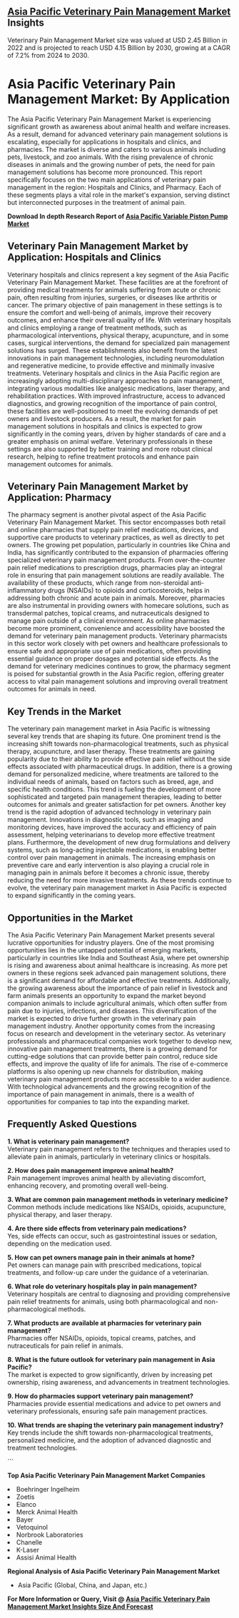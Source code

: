 <h2><a href="https://www.verifiedmarketreports.com/download-sample/?rid=476059&amp;utm_source=Github-Feb&amp;utm_medium=219" target="_blank">Asia Pacific Veterinary Pain Management Market</a> Insights</h2><p>Veterinary Pain Management Market size was valued at USD 2.45 Billion in 2022 and is projected to reach USD 4.15 Billion by 2030, growing at a CAGR of 7.2% from 2024 to 2030.</p><p><h1>Asia Pacific Veterinary Pain Management Market: By Application</h1> <p>The Asia Pacific Veterinary Pain Management Market is experiencing significant growth as awareness about animal health and welfare increases. As a result, demand for advanced veterinary pain management solutions is escalating, especially for applications in hospitals and clinics, and pharmacies. The market is diverse and caters to various animals including pets, livestock, and zoo animals. With the rising prevalence of chronic diseases in animals and the growing number of pets, the need for pain management solutions has become more pronounced. This report specifically focuses on the two main applications of veterinary pain management in the region: Hospitals and Clinics, and Pharmacy. Each of these segments plays a vital role in the market's expansion, serving distinct but interconnected purposes in the treatment of animal pain. <p><strong>Download In depth Research Report of <a href="https://www.verifiedmarketreports.com/download-sample/?rid=236118&amp;utm_source=Pulse-Dec&amp;utm_medium=219" target="_blank">Asia Pacific Variable Piston Pump Market</a></strong></p></p> <h2>Veterinary Pain Management Market by Application: Hospitals and Clinics</h2> <p>Veterinary hospitals and clinics represent a key segment of the Asia Pacific Veterinary Pain Management Market. These facilities are at the forefront of providing medical treatments for animals suffering from acute or chronic pain, often resulting from injuries, surgeries, or diseases like arthritis or cancer. The primary objective of pain management in these settings is to ensure the comfort and well-being of animals, improve their recovery outcomes, and enhance their overall quality of life. With veterinary hospitals and clinics employing a range of treatment methods, such as pharmacological interventions, physical therapy, acupuncture, and in some cases, surgical interventions, the demand for specialized pain management solutions has surged. These establishments also benefit from the latest innovations in pain management technologies, including neuromodulation and regenerative medicine, to provide effective and minimally invasive treatments. Veterinary hospitals and clinics in the Asia Pacific region are increasingly adopting multi-disciplinary approaches to pain management, integrating various modalities like analgesic medications, laser therapy, and rehabilitation practices. With improved infrastructure, access to advanced diagnostics, and growing recognition of the importance of pain control, these facilities are well-positioned to meet the evolving demands of pet owners and livestock producers. As a result, the market for pain management solutions in hospitals and clinics is expected to grow significantly in the coming years, driven by higher standards of care and a greater emphasis on animal welfare. Veterinary professionals in these settings are also supported by better training and more robust clinical research, helping to refine treatment protocols and enhance pain management outcomes for animals. <h2>Veterinary Pain Management Market by Application: Pharmacy</h2> <p>The pharmacy segment is another pivotal aspect of the Asia Pacific Veterinary Pain Management Market. This sector encompasses both retail and online pharmacies that supply pain relief medications, devices, and supportive care products to veterinary practices, as well as directly to pet owners. The growing pet population, particularly in countries like China and India, has significantly contributed to the expansion of pharmacies offering specialized veterinary pain management products. From over-the-counter pain relief medications to prescription drugs, pharmacies play an integral role in ensuring that pain management solutions are readily available. The availability of these products, which range from non-steroidal anti-inflammatory drugs (NSAIDs) to opioids and corticosteroids, helps in addressing both chronic and acute pain in animals. Moreover, pharmacies are also instrumental in providing owners with homecare solutions, such as transdermal patches, topical creams, and nutraceuticals designed to manage pain outside of a clinical environment. As online pharmacies become more prominent, convenience and accessibility have boosted the demand for veterinary pain management products. Veterinary pharmacists in this sector work closely with pet owners and healthcare professionals to ensure safe and appropriate use of pain medications, often providing essential guidance on proper dosages and potential side effects. As the demand for veterinary medicines continues to grow, the pharmacy segment is poised for substantial growth in the Asia Pacific region, offering greater access to vital pain management solutions and improving overall treatment outcomes for animals in need. <h2>Key Trends in the Market</h2> <p>The veterinary pain management market in Asia Pacific is witnessing several key trends that are shaping its future. One prominent trend is the increasing shift towards non-pharmacological treatments, such as physical therapy, acupuncture, and laser therapy. These treatments are gaining popularity due to their ability to provide effective pain relief without the side effects associated with pharmaceutical drugs. In addition, there is a growing demand for personalized medicine, where treatments are tailored to the individual needs of animals, based on factors such as breed, age, and specific health conditions. This trend is fueling the development of more sophisticated and targeted pain management therapies, leading to better outcomes for animals and greater satisfaction for pet owners. Another key trend is the rapid adoption of advanced technology in veterinary pain management. Innovations in diagnostic tools, such as imaging and monitoring devices, have improved the accuracy and efficiency of pain assessment, helping veterinarians to develop more effective treatment plans. Furthermore, the development of new drug formulations and delivery systems, such as long-acting injectable medications, is enabling better control over pain management in animals. The increasing emphasis on preventive care and early intervention is also playing a crucial role in managing pain in animals before it becomes a chronic issue, thereby reducing the need for more invasive treatments. As these trends continue to evolve, the veterinary pain management market in Asia Pacific is expected to expand significantly in the coming years. <h2>Opportunities in the Market</h2> <p>The Asia Pacific Veterinary Pain Management Market presents several lucrative opportunities for industry players. One of the most promising opportunities lies in the untapped potential of emerging markets, particularly in countries like India and Southeast Asia, where pet ownership is rising and awareness about animal healthcare is increasing. As more pet owners in these regions seek advanced pain management solutions, there is a significant demand for affordable and effective treatments. Additionally, the growing awareness about the importance of pain relief in livestock and farm animals presents an opportunity to expand the market beyond companion animals to include agricultural animals, which often suffer from pain due to injuries, infections, and diseases. This diversification of the market is expected to drive further growth in the veterinary pain management industry. Another opportunity comes from the increasing focus on research and development in the veterinary sector. As veterinary professionals and pharmaceutical companies work together to develop new, innovative pain management treatments, there is a growing demand for cutting-edge solutions that can provide better pain control, reduce side effects, and improve the quality of life for animals. The rise of e-commerce platforms is also opening up new channels for distribution, making veterinary pain management products more accessible to a wider audience. With technological advancements and the growing recognition of the importance of pain management in animals, there is a wealth of opportunities for companies to tap into the expanding market. <h2>Frequently Asked Questions</h2> <p><strong>1. What is veterinary pain management?</strong><br>Veterinary pain management refers to the techniques and therapies used to alleviate pain in animals, particularly in veterinary clinics or hospitals.</p> <p><strong>2. How does pain management improve animal health?</strong><br>Pain management improves animal health by alleviating discomfort, enhancing recovery, and promoting overall well-being.</p> <p><strong>3. What are common pain management methods in veterinary medicine?</strong><br>Common methods include medications like NSAIDs, opioids, acupuncture, physical therapy, and laser therapy.</p> <p><strong>4. Are there side effects from veterinary pain medications?</strong><br>Yes, side effects can occur, such as gastrointestinal issues or sedation, depending on the medication used.</p> <p><strong>5. How can pet owners manage pain in their animals at home?</strong><br>Pet owners can manage pain with prescribed medications, topical treatments, and follow-up care under the guidance of a veterinarian.</p> <p><strong>6. What role do veterinary hospitals play in pain management?</strong><br>Veterinary hospitals are central to diagnosing and providing comprehensive pain relief treatments for animals, using both pharmacological and non-pharmacological methods.</p> <p><strong>7. What products are available at pharmacies for veterinary pain management?</strong><br>Pharmacies offer NSAIDs, opioids, topical creams, patches, and nutraceuticals for pain relief in animals.</p> <p><strong>8. What is the future outlook for veterinary pain management in Asia Pacific?</strong><br>The market is expected to grow significantly, driven by increasing pet ownership, rising awareness, and advancements in treatment technologies.</p> <p><strong>9. How do pharmacies support veterinary pain management?</strong><br>Pharmacies provide essential medications and advice to pet owners and veterinary professionals, ensuring safe pain management practices.</p> <p><strong>10. What trends are shaping the veterinary pain management industry?</strong><br>Key trends include the shift towards non-pharmacological treatments, personalized medicine, and the adoption of advanced diagnostic and treatment technologies.</p> ```</p><p><strong>Top Asia Pacific Veterinary Pain Management Market Companies</strong></p><div data-test-id=""><p><li>Boehringer Ingelheim</li><li> Zoetis</li><li> Elanco</li><li> Merck Animal Health</li><li> Bayer</li><li> Vetoquinol</li><li> Norbrook Laboratories</li><li> Chanelle</li><li> K-Laser</li><li> Assisi Animal Health</li></p><div><strong>Regional Analysis of&nbsp;Asia Pacific Veterinary Pain Management Market</strong></div><ul><li dir="ltr"><p dir="ltr">Asia Pacific (Global, China, and Japan, etc.)</p></li></ul><p><strong>For More Information or Query, Visit @&nbsp;</strong><strong><a href="https://www.verifiedmarketreports.com/product/veterinary-pain-management-market-size-and-forecast/?utm_source=Github-Feb&amp;utm_medium=219" target="_blank">Asia Pacific Veterinary Pain Management Market Insights Size And Forecast</a></strong></p></div><h2>&nbsp;</h2><div data-test-id="">&nbsp;</div>
